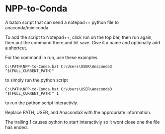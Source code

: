 # NPP-to-Conda
A batch script that can send a notepad++ python file to anaconda/miniconda.

To add the script to Notepad++, click run on the top bar, then run again, then put the command there and hit save. Give it a name and optionally add a shortcut.

For the command in run, use these examples
```
C:\PATH\NPP-to-Conda.bat C:\Users\USER\Anaconda3 "$(FULL_CURRENT_PATH)"
```
to simply run the python script
```
C:\PATH\NPP-to-Conda.bat C:\Users\USER\Anaconda3 "$(FULL_CURRENT_PATH)" 1
```
to run the python script interactivly.

Replace PATH, USER, and Anaconda3 with the appropriate information.

The trailing 1 causes python to start interactivly so it wont close one the file has ended.
